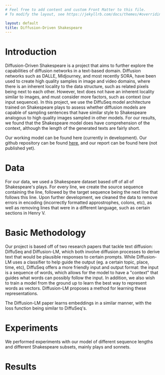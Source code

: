 ```yaml
---
# Feel free to add content and custom Front Matter to this file.
# To modify the layout, see https://jekyllrb.com/docs/themes/#overriding-theme-defaults

layout: default
title: Diffusion-Driven Shakespeare
---
```

# Introduction
Diffusion-Driven Shakespeare is a project that aims to further explore the capabilities of diffusion networks in a text-based domain. Diffusion networks such as DALLE, Midjourney, and most recently SORA, have been used to create high quality samples in image and video domains, where there is an inherent locality to the data structure, such as related pixels being next to each other. However, text does not have an inherent locality similar to images, and must consider more factors, such as context (our input sequence). In this project, we use the DiffuSeq model architecture trained on Shakespeare plays to assess whether diffusion models are capable of sampling sentences that have similar style to Shakespeare analogous to high quality images sampled in other models. For our results, we found that the Shakespeare model does have comprehension of the context, although the length of the generated texts are fairly short.

Our working model can be found here (currently in development). Our github repository can be found [here](https://github.com/xianyingkong/diffusion-text-generation), and our report can be found here (not published yet).
# Data
For our data, we used a Shakespeare dataset based off of all of Shakespeare's plays. For every line, we create the source sequence containing the line, followed by the target sequence being the next line that follows this line. Upon further development, we cleaned the data to remove errors in encoding (incorrectly formatted approstrophes, colons, etc), as well as removing lines that were in a different language, such as certain sections in Henry V. 

# Basic Methodology

Our project is based off of two research papers that tackle text diffusion: DiffuSeq and Diffusion-LM, which both involve diffusion processes to derive text that would be plausible responses to certain prompts. While Diffusion-LM uses a classifier to help guide the output (eg. a certain topic, place, time, etc), DiffuSeq offers a more friendly input and output format: the input is a sequence of words, which allows for the model to have a "context" that guides what words can possibly follow the input. In addition, we also wish to train a model from the ground up to learn the best way to represent words as vectors. Diffusion-LM proposes a method for learning these representations.

The Diffusion-LM paper learns embeddings in a similar manner, with the loss function being similar to DiffuSeq's.

# Experiments

We performed experiments with our model of different sequence lengths and different Shakespeare subsets, mainly plays and sonnets.

# Results
